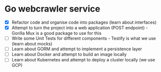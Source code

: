 # Go webcrawler service

- [x] Refactor code and organise code into packages (learn about interfaces)
- [x] Attempt to turn the project into a web application (POST endpoint) - Gorilla Mux is a good package to use for this
- [ ] Write some Unit Tests for different components - Testify is what we use (learn about mocks)
- [ ] Learn about GORM and attempt to implement a persistence layer
- [ ] Learn about Docker and attempt to build an image locally
- [ ] Learn about Kubernetes and attempt to deploy a cluster locally (we use GCP)
